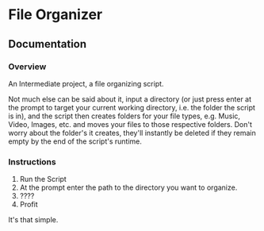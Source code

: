 # File Organizer

## Documentation

### Overview

An Intermediate project, a file organizing script.

Not much else can be said about it, input a directory (or just press enter at the prompt to target your current working directory, i.e. the folder the script is in), and the script then creates folders for your file types, e.g. Music, Video, Images, etc. and moves your files to those respective folders. Don't worry about the folder's it creates, they'll instantly be deleted if they remain empty by the end of the script's runtime.

### Instructions

1. Run the Script
2. At the prompt enter the path to the directory you want to organize.
3. ????
4. Profit

It's that simple.